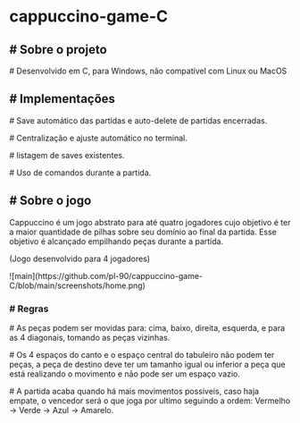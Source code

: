 # cappuccino-game-C
<h2># Sobre o projeto</h2>
<p># Desenvolvido em C, para Windows, não compatível com Linux ou MacOS</p>

<h2># Implementações</h2>
<p># Save automático das partidas e auto-delete de partidas encerradas.</p>
<p># Centralização e ajuste automático no terminal.</p>
<p># listagem de saves existentes.</p>
<p># Uso de comandos durante a partida.</p>

<h2># Sobre o jogo</h2>
<p>Cappuccino é um jogo abstrato para até quatro jogadores cujo objetivo é ter a maior 
quantidade de pilhas sobre seu domínio ao final da partida. Esse objetivo é alcançado
empilhando peças durante a partida.</p>
<p>(Jogo desenvolvido para 4 jogadores)</p>
![main](https://github.com/pl-90/cappuccino-game-C/blob/main/screenshots/home.png)

<h3># Regras</h3>
<p># As peças podem ser movidas para:
cima, baixo, direita, esquerda, e para as 4 diagonais,
tomando as peças vizinhas.</p>

<p># Os 4 espaços do canto e o espaço central
do tabuleiro não podem ter peças,
a peça de destino deve ter um tamanho
igual ou inferior a peça que está realizando o
movimento e não pode ser um espaço vazio.</p>

<p># A partida acaba quando há mais movimentos possiveis,
caso haja empate, o vencedor será
o que joga por ultimo seguindo a ordem:
Vermelho -> Verde -> Azul -> Amarelo.</p>
